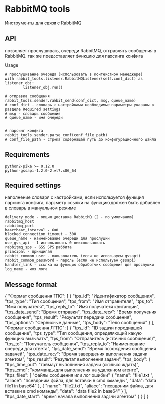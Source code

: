 RabbitMQ tools
=================
Инструменты для связи с RabbitMQ


API
-----
позволяет прослушивать, очереди RabbitMQ, отправлять сообщения в RabbitMQ, так же предоставляет функцию для парсинга конфига


Usage
    
    # прослушивание очереди (использовать в контекстном менеджере)
    with rabbit_tools.listener.RabbitMQListener(self.conf_dict) as listener_obj:
            listener_obj.run()
            
    # отправка сообщения
    rabbit_tools.sender.rabbit_send(conf_dict, msg, queue_name)
    # conf_dict - словарь с настройками необходимые параметры указаны в разделе Required settings
    # msg - словарь сообщения 
    # queue_name - имя очереди
    
    
    # парсинг конфига
    rabbit_tools.sender.parse_conf(conf_file_path)
    # conf_file_path - строка содержащая путь до конфигурационного файла
    


Requirements
-------------
    python2-pika >= 0.12.0
    python-gssapi-1.2.0-2.el7.x86_64
    
    
Required settings 
------------------
наполнение словаря с настройками, если используется функция парсинга конфига, параметр ссылки на функцию должен 
быть добавлен в словарь в мануальном режиме

    delivery_mode - опция доставка RabbitMQ (2 - по умолчанию)
    rabbitmq_host
    rabbitmq_port
    heartbeat_interval - 600
    blocked_connection_timeout - 300
    queue_name - наименование очереди для прослушки
    use_gss_api - 1 использовать 0 неиспользовать
    rabbitmq_sps - GSS SPS раббита 
    principal - принципал
    rabbit_common_user - пользователь (если не используем gssapi) 
    rabbit_common_password - пароль (если не используем gssapi)
    handler_link - ссылка на функцию обработчик сообщения для прослушки
    log_name - имя лога    
    
Message format
---------------
    
{
  "Формат сообщения ТПС": [
    {
      "tps_id": "Идентификатор сообщения",
      "tps_type": "Тип сообщения",
      "tps_from": "Имя отправителя",
      "tps_to": "Имя получателя",
      "tps_reply_to": "Имя получателя квитанции",
      "tps_date_send": "Время отправки",
      "tps_date_recv": "Время получения сообщения",
      "tps_result": "Результат передачи сообщения",
      "tps_options": "Cервисные данные",
      "tps_body": "Тело сообщения"
    }
  ],
  "Формат сообщения ЛТПС": [
    {
      "tps_id": "ID задачи породившей сообщение",
      "tps_type": "Тип сообщения, определяющий какую функцию вызывать",
      "tps_from": "Отправитель (источник сообщения)",
      "tps_to": "Получатель сообщения",
      "tps_reply_to": "Наименование очереди для ответа",
      "tps_date_send": "Время порождения сообщения задачей",
      "tps_date_recv": "Время завершения выполнения задачи агентом",
      "tps_result": "Результат выполнения задачи",
      "tps_body": {
        "ltps_time_out": "таймаут выполнения задачи (сколько ждать)",
        "ltps_cmd": "комманды для выполнения на удаленном агенте",
        "ltps_files": [
          "файлы сообщения или лог ошибки",
          {
            "name": "file1.txt ",
            "aliace": "псевдоним файла, для вставки в cmd команды",
            "data": "data file1 in base64"
          },
          {
            "name": "file2.txt",
            "aliace": "псевдоним файла, для вставки в cmd команды",
            "data": "data file2 in base64"
          }
        ],
        "ltps_date_start": "время начала выполнения задачи агентом"
      }
    }
  ]
}

